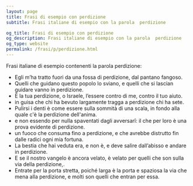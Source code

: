 ```yaml
---
layout: page
title: Frasi di esempio con perdizione 
subtitle: Frasi italiane di esempio con la parola  perdizione

og_title: Frasi di esempio con perdizione 
og_description: Frasi italiane di esempio con la parola  perdizione
og_type: website
permalink: /frasi/p/perdizione.html
---
```


Frasi italiane di esempio contenenti la parola perdizione:


- Egli m’ha tratto fuori da una fossa di perdizione, dal pantano fangoso.
- Quelli che guidano questo popolo lo sviano, e quelli che si lascian guidare vanno in perdizione.
- È la tua perdizione, o Israele, l’essere contro di me, contro il tuo aiuto.
- in guisa che chi ha bevuto largamente tragga a perdizione chi ha sete.
- Pulirsi i denti è come essere sulla sommità di una scala, in fondo alla quale c'è la perdizione dell'anima.
- e non essendo per nulla spaventati dagli avversarî: il che per loro è una prova evidente di perdizione.
- un fuoco che consuma fino a perdizione, e che avrebbe distrutto fin dalle radici ogni mia fortuna.
- La bestia che hai veduta era, e non è, e deve salire dall’abisso e andare in perdizione.
- E se il nostro vangelo è ancora velato, è velato per quelli che son sulla via della perdizione,.
- Entrate per la porta stretta, poiché larga è la porta e spaziosa la via che mena alla perdizione, e molti son quelli che entran per essa.
